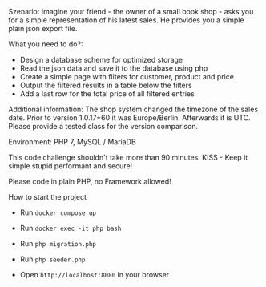 Szenario:
Imagine your friend - the owner of a small book shop - asks you for a simple representation of his latest sales.
He provides you a simple plain json export file.

What you need to do?:
- Design a database scheme for optimized storage
- Read the json data and save it to the database using php
- Create a simple page with filters for customer, product and price
- Output the filtered results in a table below the filters
- Add a last row for the total price of all filtered entries

Additional information:
The shop system changed the timezone of the sales date.
Prior to version 1.0.17+60 it was Europe/Berlin.
Afterwards it is UTC. Please provide a tested class for the version comparison.

Environment:
PHP 7, MySQL / MariaDB

This code challenge shouldn't take more than 90 minutes.
KISS - Keep it simple stupid performant and secure!

Please code in plain PHP, no Framework allowed!

How to start the project

- Run 
 ``docker compose up``

- Run ``docker exec -it php bash``
- Run  ``php migration.php``
- Run ``php seeder.php``
- Open ``http://localhost:8080`` in your browser